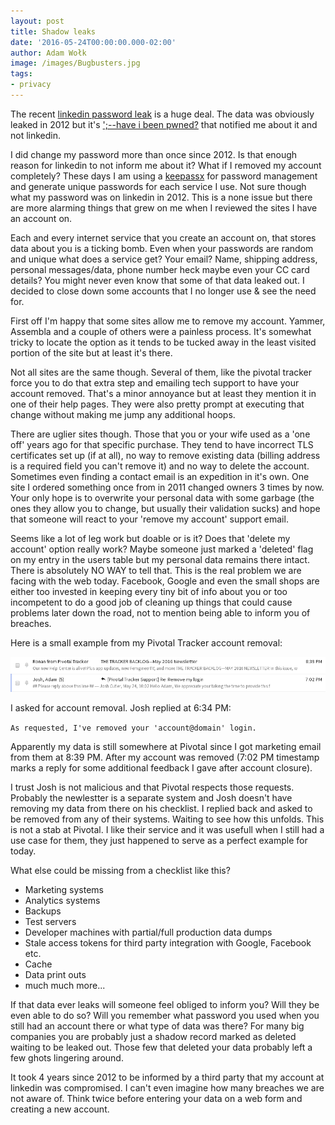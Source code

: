 ```yaml
---
layout: post
title: Shadow leaks
date: '2016-05-24T00:00:00.000-02:00'
author: Adam Wołk
image: /images/Bugbusters.jpg
tags:
- privacy
---
```


The recent [linkedin password leak](https://www.troyhunt.com/observations-and-thoughts-on-the-linkedin-data-breach/) is a huge deal. The data was obviously leaked in 2012 but it's [';--have i been pwned?](https://haveibeenpwned.com/) that notified me about it and not linkedin.

I did change my password more than once since 2012. Is that enough reason for linkedin to not inform me about it? What if I removed my account completely? These days I am using a [keepassx](https://www.keepassx.org/) for password management and generate unique passwords for each service I use. Not sure though what my password was on linkedin in 2012. This is a none issue but there are more alarming things that grew on me when I reviewed the sites I have an account on.

Each and every internet service that you create an account on, that stores data about you is a ticking bomb. Even when your passwords are random and unique what does a service get? Your email? Name, shipping address, personal messages/data, phone number heck maybe even your CC card details? You might never even know that some of that data leaked out. I decided to close down some accounts that I no longer use & see the need for.

First off I'm happy that some sites allow me to remove my account. Yammer, Assembla and a couple of others were a painless process. It's somewhat tricky to locate the option as it tends to be tucked away in the least visited portion of the site but at least it's there.

Not all sites are the same though. Several of them, like the pivotal tracker force you to do that extra step and emailing tech support to have your account removed. That's a minor annoyance but at least they mention it in one of their help pages. They were also pretty prompt at executing that change without making me jump any additional hoops.

There are uglier sites though. Those that you or your wife used as a 'one off' years ago for that specific purchase. They tend to have incorrect TLS certificates set up (if at all), no way to remove existing data (billing address is a required field you can't remove it) and no way to delete the account. Sometimes even finding a contact email is an expedition in it's own. One site I ordered something once from in 2011 changed owners 3 times by now. Your only hope is to overwrite your personal data with some garbage (the ones they allow you to change, but usually their validation sucks) and hope that someone will react to your 'remove my account' support email.

Seems like a lot of leg work but doable or is it? Does that 'delete my account' option really work? Maybe someone just marked a 'deleted' flag on my entry in the users table but my personal data remains there intact. There is absolutely NO WAY to tell that. This is the real problem we are facing with the web today. Facebook, Google and even the small shops are either too invested in keeping every tiny bit of info about you or too incompetent to do a good job of cleaning up things that could cause problems later down the road, not to mention being able to inform you of breaches.

Here is a small example from my Pivotal Tracker account removal:

![My helpful screenshot](/images/pivotal-removal-emails.png)

I asked for account removal. Josh replied at 6:34 PM:

```As requested, I've removed your 'account@domain' login.```

Apparently my data is still somewhere at Pivotal since I got marketing email from them at 8:39 PM. After my account was removed (7:02 PM timestamp marks a reply for some additional feedback I gave after account closure).

I trust Josh is not malicious and that Pivotal respects those requests. Probably the newlestter is a separate system and Josh doesn't have removing my data from there on his checklist. I replied back and asked to be removed from any of their systems. Waiting to see how this unfolds. This is not a stab at Pivotal. I like their service and it was usefull when I still had a use case for them, they just happened to serve as a perfect example for today.

What else could be missing from a checklist like this?

 - Marketing systems
 - Analytics systems
 - Backups
 - Test servers
 - Developer machines with partial/full production data dumps
 - Stale access tokens for third party integration with Google, Facebook etc.
 - Cache
 - Data print outs
 - much much more...

If that data ever leaks will someone feel obliged to inform you? Will they be even able to do so? Will you remember what password you used when you still had an account there or what type of data was there? For many big companies you are probably just a shadow record marked as deleted waiting to be leaked out. Those few that deleted your data probably left a few ghots lingering around.

It took 4 years since 2012 to be informed by a third party that my account at linkedin was compromised. I can't even imagine how many breaches we are not aware of. Think twice before entering your data on a web form and creating a new account.